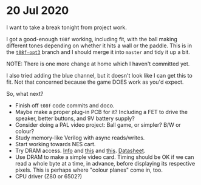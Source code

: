# 20 Jul 2020

I want to take a break tonight from project work.

I got a good-enough `t08f` working, including fit, with the ball making different tones depending on whether it hits a wall or the paddle. This is in the [`t08f-opt3`](https://github.com/algofoogle/sandpit/tree/t08f-opt3/fpga/XC9572XL/test08/t08f) branch and I should merge it into `master` and tidy it up a bit.

NOTE: There is one more change at home which I haven't committed yet.

I also tried adding the blue channel, but it doesn't look like I can get this to fit. Not that concerned because the game DOES work as you'd expect.

So, what next?

*   Finish off `t08f` code commits and doco.
*   Maybe make a proper plug-in PCB for it? Including a FET to drive the speaker, better buttons, and 9V battery supply?
*   Consider doing a PAL video project: Ball game, or simpler? B/W or colour?
*   Study memory-like Verilog with async reads/writes.
*   Start working towards NES cart.
*   Try DRAM access. [Info](https://www.reddit.com/r/AskElectronics/comments/8pqedi/how_4116_and_related_dram_works/) and [this](https://alchitry.com/blogs/tutorials/sdram-verilog) and [this](http://eacharya.inflibnet.ac.in/data-server/eacharya-documents/53e0c6cbe413016f23443704_INFIEP_33/11/LM/33-11-LM-V1-S1__dsd_mod11_model_ram.pdf). [Datasheet](http://www.minuszerodegrees.net/memory/4116/datasheet_MB8116.pdf).
*   Use DRAM to make a simple video card. Timing should be OK if we can read a whole byte at a time, in advance, before displaying its respective pixels. This is perhaps where "colour planes" come in, too.
*   CPU driver (Z80 or 6502?)
